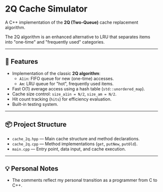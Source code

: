 # 2Q Cache Simulator

A C++ implementation of the **2Q (Two-Queue)** cache replacement algorithm.

The 2Q algorithm is an enhanced alternative to LRU that separates items into "one-time" and "frequently used" categories.

---

## 🔧 Features

- Implementation of the classic **2Q algorithm**:
  - `A1in`: FIFO queue for new (one-time) accesses.
  - `Am`: LRU queue for "hot", frequently used items.
- Fast O(1) average access using a hash table (`std::unordered_map`).
- Cache size control: `size_a1in = N/2`, `size_am = N/2`.
- Hit count tracking (`hits`) for efficiency evaluation.
- Built-in testing system.

---

## 📦 Project Structure

- `cache_2q.hpp` — Main cache structure and method declarations.
- `cache_2q.cpp` — Method implementations (`get`, `putNew`, `putOld`).
- `main.cpp` — Entry point, data input, and cache execution.

---

## 💡 Personal Notes

- The comments reflect my personal transition as a programmer from C to C++.

